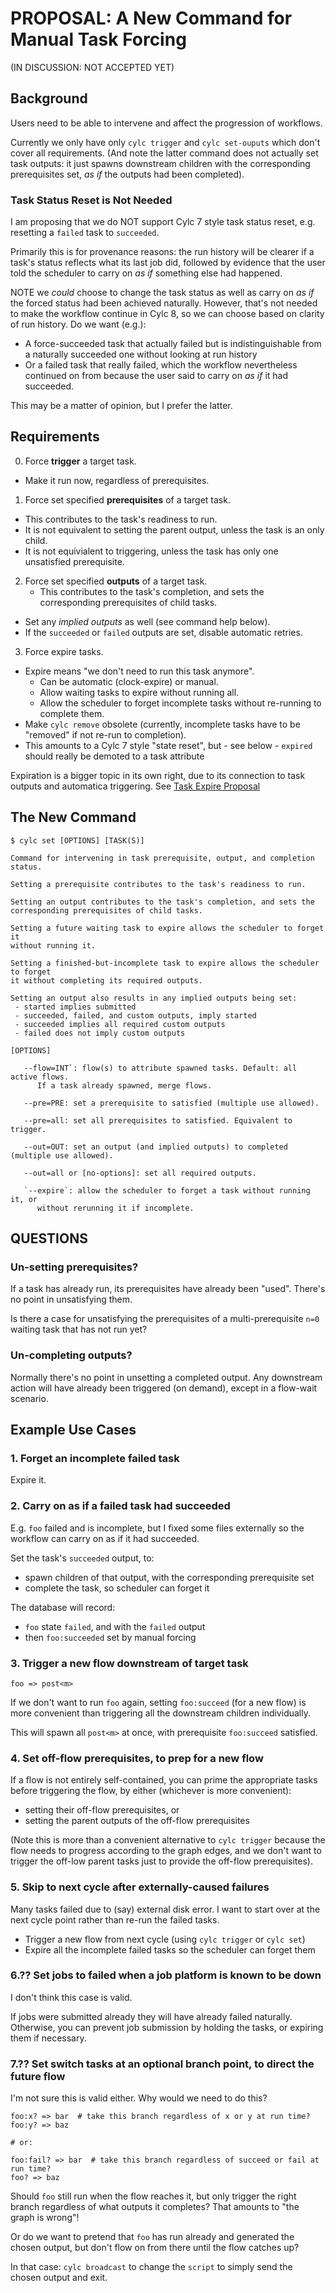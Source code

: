 # PROPOSAL: A New Command for Manual Task Forcing

(IN DISCUSSION: NOT ACCEPTED YET)

## Background

Users need to be able to intervene and affect the progression of workflows.

Currently we only have only `cylc trigger` and `cylc set-ouputs` which don't
cover all requirements. (And note the latter command does not actually set task
outputs: it just spawns downstream children with the corresponding
prerequisites set, *as if* the outputs had been completed).


### Task Status Reset is Not Needed

I am proposing that we do NOT support Cylc 7 style task status reset, e.g.
resetting a `failed` task to `succeeded`.

Primarily this is for provenance reasons: the run history will be clearer if a
task's status reflects what its last job did, followed by evidence that the user
told the scheduler to carry on *as if* something else had happened.

NOTE we *could* choose to change the task status as well as carry on *as if*
the forced status had been achieved naturally. However, that's not needed to
make the workflow continue in Cylc 8, so we can choose based on clarity of run
history. Do we want (e.g.):
- A force-succeeded task that actually failed but is indistinguishable from a
  naturally succeeded one without looking at run history
- Or a failed task that really failed, which the workflow nevertheless
  continued on from because the user said to carry on *as if* it had succeeded.

This may be a matter of opinion, but I prefer the latter.


## Requirements

0. Force **trigger** a target task.
  - Make it run now, regardless of prerequisites.

1. Force set specified **prerequisites** of a target task. 
  - This contributes to the task's readiness to run.
  - It is not equivalent to setting the parent output, unless the task is an
    only child.
  - It is not equivialent to triggering, unless the task has only one
    unsatisfied prerequisite.

2. Force set specified **outputs** of a target task.
   - This contributes to the task's completion, and sets the corresponding
    prerequisites of child tasks.
  - Set any *implied outputs* as well (see command help below).
  - If the `succeeded` or `failed` outputs are set, disable automatic retries.

3. Force expire tasks.
  - Expire means "we don't need to run this task anymore".
    - Can be automatic (clock-expire) or manual.
    - Allow waiting tasks to expire without running all.
    - Allow the scheduler to forget incomplete tasks without re-running
      to complete them.
  - Make `cylc remove` obsolete (currently, incomplete tasks have to be
    "removed" if not re-run to completion).
  - This amounts to a Cylc 7 style "state reset", but - see below - `expired`
    should really be demoted to a task attribute

Expiration is a bigger topic in its own right, due to its connection to task
outputs and automatica triggering. See
[Task Expire Proposal](proposal-task-expire.md)


## The New Command

```
$ cylc set [OPTIONS] [TASK(S)]

Command for intervening in task prerequisite, output, and completion status.

Setting a prerequisite contributes to the task's readiness to run.

Setting an output contributes to the task's completion, and sets the
corresponding prerequisites of child tasks.

Setting a future waiting task to expire allows the scheduler to forget it
without running it.

Setting a finished-but-incomplete task to expire allows the scheduler to forget
it without completing its required outputs.

Setting an output also results in any implied outputs being set:
 - started implies submitted
 - succeeded, failed, and custom outputs, imply started
 - succeeded implies all required custom outputs
 - failed does not imply custom outputs

[OPTIONS]

   --flow=INT`: flow(s) to attribute spawned tasks. Default: all active flows.
      If a task already spawned, merge flows.

   --pre=PRE: set a prerequisite to satisfied (multiple use allowed).

   --pre=all: set all prerequisites to satisfied. Equivalent to trigger.

   --out=OUT: set an output (and implied outputs) to completed (multiple use allowed).

   --out=all or [no-options]: set all required outputs.

   `--expire`: allow the scheduler to forget a task without running it, or
      without rerunning it if incomplete.

```


## QUESTIONS

### Un-setting prerequisites?

If a task has already run, its prerequisites have already been "used". There's
no point in unsatisfying them.

Is there a case for unsatisfying the prerequisites of a multi-prerequisite
`n=0` waiting task that has not run yet?


### Un-completing outputs?

Normally there's no point in unsetting a completed output. Any downstream
action will have already been triggered (on demand), except in a flow-wait
scenario.


## Example Use Cases


### 1. Forget an incomplete failed task

Expire it.


### 2. Carry on as if a failed task had succeeded

E.g. `foo` failed and is incomplete, but I fixed some files externally
so the workflow can carry on as if it had succeeded.

Set the task's `succeeded` output, to:
- spawn children of that output, with the corresponding prerequisite set
- complete the task, so scheduler can forget it

The database will record:
- `foo` state `failed`, and with the `failed` output
- then `foo:succeeded` set by manual forcing


### 3. Trigger a new flow downstream of target task 

`foo => post<m>`

If we don't want to run `foo` again, setting `foo:succeed` (for a new flow) is
more convenient than triggering all the downstream children individually.

This will spawn all `post<m>` at once, with prerequisite `foo:succeed` satisfied.


### 4. Set off-flow prerequisites, to prep for a new flow

If a flow is not entirely self-contained, you can prime the appropriate tasks
before triggering the flow, by either (whichever is more convenient):
- setting their off-flow prerequisites, or
- setting the parent outputs of the off-flow prerequisites

(Note this is more than a convenient alternative to `cylc trigger` because the
flow needs to progress according to the graph edges, and we don't want to
trigger the off-low parent tasks just to provide the off-flow prerequisites).


### 5. Skip to next cycle after externally-caused failures

Many tasks failed due to (say) external disk error. I want to start over at the
next cycle point rather than re-run the failed tasks.

- Trigger a new flow from next cycle (using `cylc trigger` or `cylc set`)
- Expire all the incomplete failed tasks so the scheduler can forget them


### 6.?? Set jobs to failed when a job platform is known to be down

I don't think this case is valid.

If jobs were submitted already they will have already failed naturally.
Otherwise, you can prevent job submission by holding the tasks, or expiring
them if necessary.


### 7.?? Set switch tasks at an optional branch point, to direct the future flow

I'm not sure this is valid either. Why would we need to do this?

```
foo:x? => bar  # take this branch regardless of x or y at run time?
foo:y? => baz

# or:

foo:fail? => bar  # take this branch regardless of succeed or fail at run time?
foo? => baz
```

Should `foo` still run when the flow reaches it, but only trigger the right
branch regardless of what outputs it completes? That amounts to "the graph is
wrong"!

Or do we want to pretend that `foo` has run already and generated the chosen
output, but don't flow on from there until the flow catches up?

In that case: `cylc broadcast` to change the `script` to simply send the chosen
output and exit.
